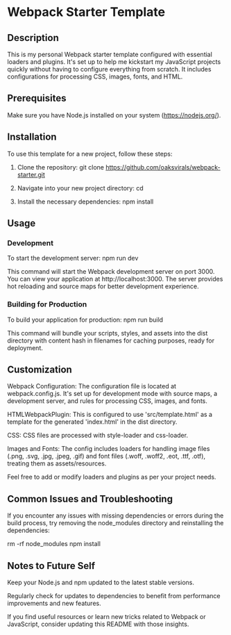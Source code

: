 # Webpack Starter Template

## Description
This is my personal Webpack starter template configured with essential loaders and plugins. It's set up to help me kickstart my JavaScript projects quickly without having to configure everything from scratch. It includes configurations for processing CSS, images, fonts, and HTML.

## Prerequisites
Make sure you have Node.js installed on your system (https://nodejs.org/).

## Installation
To use this template for a new project, follow these steps:

1. Clone the repository:
git clone https://github.com/oaksvirals/webpack-starter.git <your-new-project-name>

2. Navigate into your new project directory:
cd <your-new-project-name>

3. Install the necessary dependencies:
npm install

## Usage

### Development
To start the development server:
npm run dev

This command will start the Webpack development server on port 3000. You can view your application at http://localhost:3000. The server provides hot reloading and source maps for better development experience.

### Building for Production

To build your application for production:
npm run build

This command will bundle your scripts, styles, and assets into the dist directory with content hash in filenames for caching purposes, ready for deployment.

## Customization

Webpack Configuration: The configuration file is located at webpack.config.js. It's set up for development mode with source maps, a development server, and rules for processing CSS, images, and fonts.

HTMLWebpackPlugin: This is configured to use 'src/template.html' as a template for the generated 'index.html' in the dist directory.

CSS: CSS files are processed with style-loader and css-loader.

Images and Fonts: The config includes loaders for handling image files (.png, .svg, .jpg, .jpeg, .gif) and font files (.woff, .woff2, .eot, .ttf, .otf), treating them as assets/resources.

Feel free to add or modify loaders and plugins as per your project needs.

## Common Issues and Troubleshooting

If you encounter any issues with missing dependencies or errors during the build process, try removing the node_modules directory and reinstalling the dependencies:

rm -rf node_modules
npm install

## Notes to Future Self

Keep your Node.js and npm updated to the latest stable versions.

Regularly check for updates to dependencies to benefit from performance improvements and new features.

If you find useful resources or learn new tricks related to Webpack or JavaScript, consider updating this README with those insights.